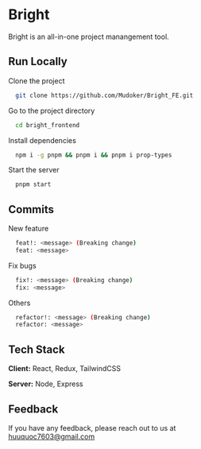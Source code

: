 # Bright

Bright is an all-in-one project manangement tool.

## Run Locally

Clone the project

```bash
  git clone https://github.com/Mudoker/Bright_FE.git
```

Go to the project directory

```bash
  cd bright_frontend
```

Install dependencies

```bash
  npm i -g pnpm && pnpm i && pnpm i prop-types
```

Start the server

```bash
  pnpm start
```

## Commits

New feature

```bash
  feat!: <message> (Breaking change)
  feat: <message>
```

Fix bugs

```bash
  fix!: <message> (Breaking change)
  fix: <message>
```

Others

```bash
  refactor!: <message> (Breaking change)
  refactor: <message>
```

## Tech Stack

**Client:** React, Redux, TailwindCSS

**Server:** Node, Express

## Feedback

If you have any feedback, please reach out to us at <huuquoc7603@gmail.com>
